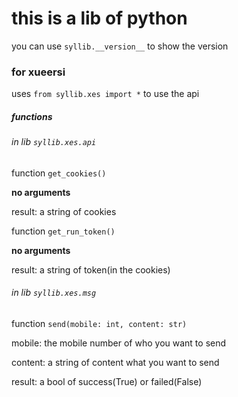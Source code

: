 # this is a lib of python

you can use `syllib.__version__` to show the version

### for xueersi

uses `from syllib.xes import *` to use the api

##### functions

###### in lib `syllib.xes.api`

function `get_cookies()`

**no arguments**

result: a string of cookies

function `get_run_token()`

**no arguments**

result: a string of token(in the cookies)


###### in lib `syllib.xes.msg`

function `send(mobile: int, content: str)`

mobile: the mobile number of who you want to send

content: a string of content what you want to send

result: a bool of success(True) or failed(False)

